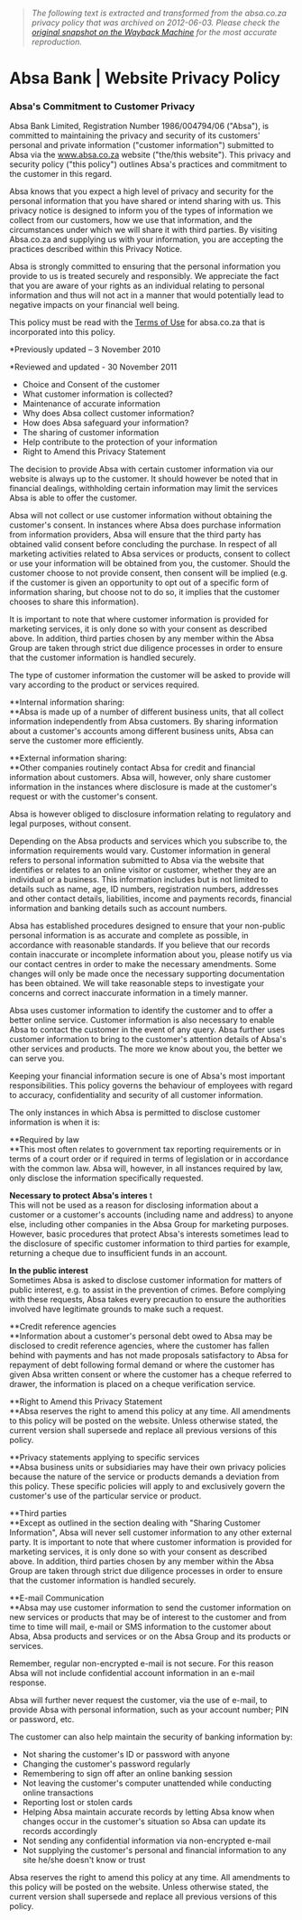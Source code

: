 > *The following text is extracted and transformed from the absa.co.za privacy policy that was archived on 2012-06-03. Please check the [original snapshot on the Wayback Machine](https://web.archive.org/web/20120603034755id_/http%3A//www.absa.co.za/Absacoza/Legal/Privacy-Policy) for the most accurate reproduction.*

# Absa Bank | Website Privacy Policy

### Absa's Commitment to Customer Privacy

Absa Bank Limited, Registration Number 1986/004794/06 ("Absa"), is committed to maintaining the privacy and security of its customers' personal and private information ("customer information") submitted to Absa via the www.absa.co.za website ("the/this website"). This privacy and security policy ("this policy") outlines Absa's practices and commitment to the customer in this regard.

Absa knows that you expect a high level of privacy and security for the personal information that you have shared or intend sharing with us. This privacy notice is designed to inform you of the types of information we collect from our customers, how we use that information, and the circumstances under which we will share it with third parties. By visiting Absa.co.za and supplying us with your information, you are accepting the practices described within this Privacy Notice.

Absa is strongly committed to ensuring that the personal information you provide to us is treated securely and responsibly. We appreciate the fact that you are aware of your rights as an individual relating to personal information and thus will not act in a manner that would potentially lead to negative impacts on your financial well being.

This policy must be read with the [Terms of Use](https://web.archive.org/vgn-ext-templating/v/index.jsp?vgnextoid=9aac757bef15a210VgnVCM100000b081090aRCRD) for absa.co.za that is incorporated into this policy.

*Previously updated – 3 November 2010

*Reviewed and updated - 30 November 2011

  * Choice and Consent of the customer
  * What customer information is collected? 
  * Maintenance of accurate information
  * Why does Absa collect customer information?
  * How does Absa safeguard your information? 
  * The sharing of customer information
  * Help contribute to the protection of your information 
  * Right to Amend this Privacy Statement



The decision to provide Absa with certain customer information via our website is always up to the customer. It should however be noted that in financial dealings, withholding certain information may limit the services Absa is able to offer the customer.

Absa will not collect or use customer information without obtaining the customer's consent. In instances where Absa does purchase information from information providers, Absa will ensure that the third party has obtained valid consent before concluding the purchase. In respect of all marketing activities related to Absa services or products, consent to collect or use your information will be obtained from you, the customer. Should the customer choose to not provide consent, then consent will be implied (e.g. if the customer is given an opportunity to opt out of a specific form of information sharing, but choose not to do so, it implies that the customer chooses to share this information).

It is important to note that where customer information is provided for marketing services, it is only done so with your consent as described above. In addition, third parties chosen by any member within the Absa Group are taken through strict due diligence processes in order to ensure that the customer information is handled securely.

The type of customer information the customer will be asked to provide will vary according to the product or services required.

**Internal information sharing:  
**Absa is made up of a number of different business units, that all collect information independently from Absa customers. By sharing information about a customer's accounts among different business units, Absa can serve the customer more efficiently. 

**External information sharing:  
**Other companies routinely contact Absa for credit and financial information about customers. Absa will, however, only share customer information in the instances where disclosure is made at the customer's request or with the customer's consent.

Absa is however obliged to disclosure information relating to regulatory and legal purposes, without consent.

Depending on the Absa products and services which you subscribe to, the information requirements would vary. Customer information in general refers to personal information submitted to Absa via the website that identifies or relates to an online visitor or customer, whether they are an individual or a business. This information includes but is not limited to details such as name, age, ID numbers, registration numbers, addresses and other contact details, liabilities, income and payments records, financial information and banking details such as account numbers.

Absa has established procedures designed to ensure that your non-public personal information is as accurate and complete as possible, in accordance with reasonable standards. If you believe that our records contain inaccurate or incomplete information about you, please notify us via our contact centres in order to make the necessary amendments. Some changes will only be made once the necessary supporting documentation has been obtained. We will take reasonable steps to investigate your concerns and correct inaccurate information in a timely manner.

Absa uses customer information to identify the customer and to offer a better online service. Customer information is also necessary to enable Absa to contact the customer in the event of any query. Absa further uses customer information to bring to the customer's attention details of Absa's other services and products. The more we know about you, the better we can serve you.

Keeping your financial information secure is one of Absa's most important responsibilities. This policy governs the behaviour of employees with regard to accuracy, confidentiality and security of all customer information.

The only instances in which Absa is permitted to disclose customer information is when it is:

**Required by law  
**This most often relates to government tax reporting requirements or in terms of a court order or if required in terms of legislation or in accordance with the common law. Absa will, however, in all instances required by law, only disclose the information specifically requested.

**Necessary to protect Absa's interes** t  
This will not be used as a reason for disclosing information about a customer or a customer's accounts (including name and address) to anyone else, including other companies in the Absa Group for marketing purposes. However, basic procedures that protect Absa's interests sometimes lead to the disclosure of specific customer information to third parties for example, returning a cheque due to insufficient funds in an account.

**In the public interest**  
Sometimes Absa is asked to disclose customer information for matters of public interest, e.g. to assist in the prevention of crimes. Before complying with these requests, Absa takes every precaution to ensure the authorities involved have legitimate grounds to make such a request.

**Credit reference agencies  
**Information about a customer's personal debt owed to Absa may be disclosed to credit reference agencies, where the customer has fallen behind with payments and has not made proposals satisfactory to Absa for repayment of debt following formal demand or where the customer has given Absa written consent or where the customer has a cheque referred to drawer, the information is placed on a cheque verification service.

**Right to Amend this Privacy Statement  
**Absa reserves the right to amend this policy at any time. All amendments to this policy will be posted on the website. Unless otherwise stated, the current version shall supersede and replace all previous versions of this policy.

**Privacy statements applying to specific services  
**Absa business units or subsidiaries may have their own privacy policies because the nature of the service or products demands a deviation from this policy. These specific policies will apply to and exclusively govern the customer's use of the particular service or product.

**Third parties  
**Except as outlined in the section dealing with "Sharing Customer Information", Absa will never sell customer information to any other external party. It is important to note that where customer information is provided for marketing services, it is only done so with your consent as described above. In addition, third parties chosen by any member within the Absa Group are taken through strict due diligence processes in order to ensure that the customer information is handled securely.

**E-mail Communication  
**Absa may use customer information to send the customer information on new services or products that may be of interest to the customer and from time to time will mail, e-mail or SMS information to the customer about Absa, Absa products and services or on the Absa Group and its products or services. 

Remember, regular non-encrypted e-mail is not secure. For this reason Absa will not include confidential account information in an e-mail response.

Absa will further never request the customer, via the use of e-mail, to provide Absa with personal information, such as your account number; PIN or password, etc.

The customer can also help maintain the security of banking information by:

  * Not sharing the customer's ID or password with anyone
  * Changing the customer's password regularly
  * Remembering to sign off after an online banking session
  * Not leaving the customer's computer unattended while conducting online transactions
  * Reporting lost or stolen cards
  * Helping Absa maintain accurate records by letting Absa know when changes occur in the customer's situation so Absa can update its records accordingly
  * Not sending any confidential information via non-encrypted e-mail
  * Not supplying the customer's personal and financial information to any site he/she doesn't know or trust



Absa reserves the right to amend this policy at any time. All amendments to this policy will be posted on the website. Unless otherwise stated, the current version shall supersede and replace all previous versions of this policy.
